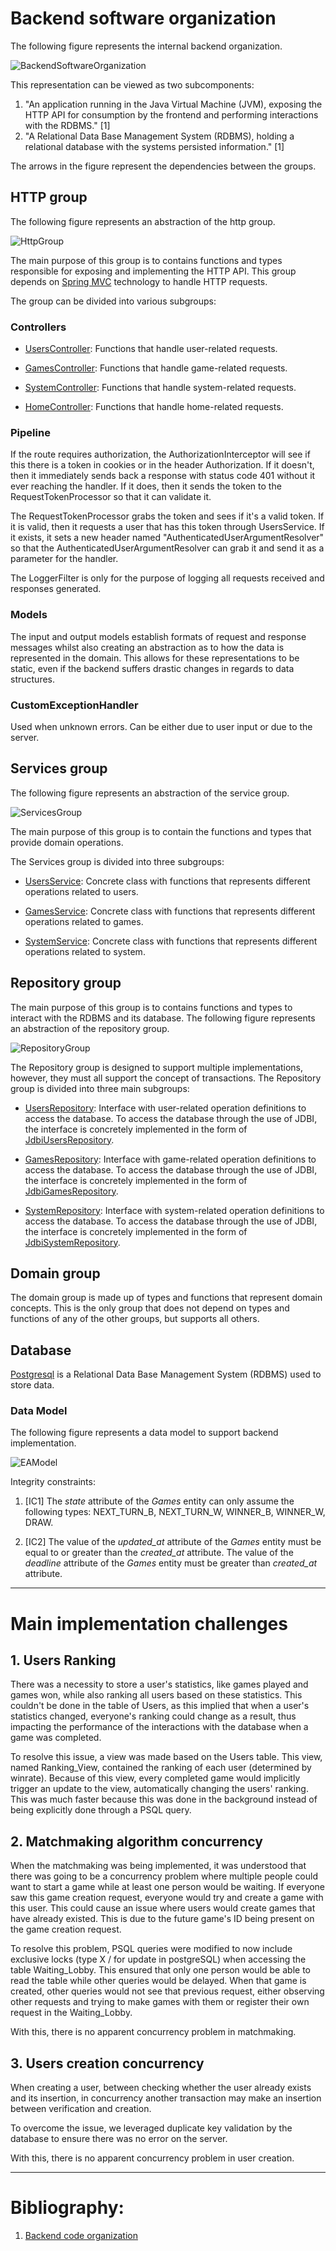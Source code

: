 # Backend software organization

The following figure represents the internal backend organization.

![BackendSoftwareOrganization](../imgs/BackendSoftwareOrganization.png)

This representation can be viewed as two subcomponents:
1. "An application running in the Java Virtual Machine (JVM), exposing the HTTP API for consumption by the frontend and performing interactions with the RDBMS." [1]
2. "A Relational Data Base Management System (RDBMS), holding a relational database with the systems persisted information." [1]

The arrows in the figure represent the dependencies between the groups.

## HTTP group

The following figure represents an abstraction of the http group.

![HttpGroup](../imgs/HttpGroup.png)

The main purpose of this group is to contains functions and types responsible for exposing and implementing the HTTP API.
This group depends on [Spring MVC](https://docs.spring.io/spring-framework/docs/3.2.x/spring-framework-reference/html/mvc.html)
technology to handle HTTP requests.

The group can be divided into various subgroups:

### Controllers

- [UsersController](../../code/jvm/src/main/kotlin/pt/isel/gomoku/http/UsersController.kt): Functions that handle user-related requests.

- [GamesController](../../code/jvm/src/main/kotlin/pt/isel/gomoku/http/GamesController.kt): Functions that handle game-related requests.

- [SystemController](../../code/jvm/src/main/kotlin/pt/isel/gomoku/http/SystemController.kt): Functions that handle system-related requests.

- [HomeController](../../code/jvm/src/main/kotlin/pt/isel/gomoku/http/HomeController.kt): Functions that handle home-related requests.

### Pipeline

If the route requires authorization, the AuthorizationInterceptor will see if this there is a token in cookies or in the header Authorization. If it doesn't, then it immediately sends back a response with status code 401 without it ever reaching the handler. If it does, then it sends the token to the RequestTokenProcessor so that it can validate it.

The RequestTokenProcessor grabs the token and sees if it's a valid token. If it is valid, then it requests a user that has this token through UsersService. If it exists, it sets a new header named "AuthenticatedUserArgumentResolver" so that the AuthenticatedUserArgumentResolver can grab it and send it as a parameter for the handler.

The LoggerFilter is only for the purpose of logging all requests received and responses generated.

### Models

The input and output models establish formats of request and response messages whilst also creating an abstraction as to how the data is represented in the domain. This allows for these representations to be static, even if the backend suffers drastic changes in regards to data structures.

### CustomExceptionHandler

Used when unknown errors. Can be either due to user input or due to the server.

## Services group

The following figure represents an abstraction of the service group.

![ServicesGroup](../imgs/ServicesGroup.png)

The main purpose of this group is to contain the functions and types that provide domain operations.

The Services group is divided into three subgroups:

- [UsersService](../../code/jvm/src/main/kotlin/pt/isel/gomoku/services/UsersService.kt):
  Concrete class with functions that represents different operations related to users.

- [GamesService](../../code/jvm/src/main/kotlin/pt/isel/gomoku/services/GamesService.kt):
  Concrete class with functions that represents different operations related to games.

- [SystemService](../../code/jvm/src/main/kotlin/pt/isel/gomoku/services/SystemService.kt):
  Concrete class with functions that represents different operations related to system.

## Repository group

The main purpose of this group is to contains functions and types to interact with the RDBMS and its database. 
The following figure represents an abstraction of the repository group.

![RepositoryGroup](../imgs/RepositoryGroup.png)

The Repository group is designed to support multiple implementations, however, they must all support the concept of transactions. 
The Repository group is divided into three main subgroups:

- [UsersRepository](../../code/jvm/src/main/kotlin/pt/isel/gomoku/repository/UsersRepository.kt):
  Interface with user-related operation definitions to access the database. To access the database through the use of JDBI,
  the interface is concretely implemented in the form of
  [JdbiUsersRepository](../../code/jvm/src/main/kotlin/pt/isel/gomoku/repository/jdbi/JdbiUsersRepository.kt).

- [GamesRepository](../../code/jvm/src/main/kotlin/pt/isel/gomoku/repository/GamesRepository.kt):
  Interface with game-related operation definitions to access the database. To access the database through the use of JDBI,
  the interface is concretely implemented in the form of
  [JdbiGamesRepository](../../code/jvm/src/main/kotlin/pt/isel/gomoku/repository/jdbi/JdbiGamesRepository.kt).

- [SystemRepository](../../code/jvm/src/main/kotlin/pt/isel/gomoku/repository/SystemRepository.kt):
  Interface with system-related operation definitions to access the database. To access the database through the use of JDBI,
  the interface is concretely implemented in the form of
  [JdbiSystemRepository](../../code/jvm/src/main/kotlin/pt/isel/gomoku/repository/jdbi/JdbiSystemRepository.kt).

## Domain group

The domain group is made up of types and functions that represent domain concepts. 
This is the only group that does not depend on types and functions of any of the other groups, but supports all others.

## Database

[Postgresql](https://www.postgresql.org/) is a Relational Data Base Management System (RDBMS) used to store data.

### Data Model

The following figure represents a data model to support backend implementation.

![EAModel](../imgs/EAModel.png)

Integrity constraints:

1. [IC1] The _state_ attribute of the _Games_ entity can only assume the following types: NEXT_TURN_B, NEXT_TURN_W, WINNER_B, WINNER_W, DRAW.

2. [IC2] The value of the _updated_at_ attribute of the _Games_ entity must be equal to or greater than the _created_at_ attribute. The value of the _deadline_ attribute of the _Games_ entity must be greater than _created_at_ attribute.

----

# Main implementation challenges

## 1. Users Ranking

There was a necessity to store a user's statistics, like games played and games won, while also ranking all users based on these statistics. This couldn't be done in the table of Users, as this implied that when a user's statistics changed, everyone's ranking could change as a result, thus impacting the performance of the interactions with the database when a game was completed.

To resolve this issue, a view was made based on the Users table. This view, named Ranking_View, contained the ranking of each user (determined by winrate). Because of this view, every completed game would implicitly trigger an update to the view, automatically changing the users' ranking. This was much faster because this was done in the background instead of being explicitly done through a PSQL query.

## 2. Matchmaking algorithm concurrency

When the matchmaking was being implemented, it was understood that there was going to be a concurrency problem where multiple people could want to start a game while at least one person would be waiting. If everyone saw this game creation request, everyone would try and create a game with this user. This could cause an issue where users would create games that have already existed. This is due to the future game's ID being present on the game creation request.

To resolve this problem, PSQL queries were modified to now include exclusive locks (type X / for update in postgreSQL) when accessing the table Waiting_Lobby. This ensured that only one person would be able to read the table while other queries would be delayed. When that game is created, other queries would not see that previous request, either observing other requests and trying to make games with them or register their own request in the Waiting_Lobby.

With this, there is no apparent concurrency problem in matchmaking.

## 3. Users creation concurrency

When creating a user, between checking whether the user already exists and its insertion, in concurrency another transaction 
may make an insertion between verification and creation. 

To overcome the issue, we leveraged duplicate key validation by the database to ensure there was no error on the server.

With this, there is no apparent concurrency problem in user creation.

----

# Bibliography:

1. [Backend code organization](https://github.com/isel-leic-daw/s2324i-51d-51n-public/blob/main/docs/lecture-notes/02-0-backend-code-organization.adoc)